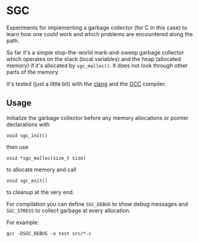 # SGC

Experiments for implementing a garbage collector (for C in this case)
to learn how one could work and which problems are encountered along
the path.

So far it's a simple stop-the-world mark-and-sweep garbage collector which
operates on the stack (local variables) and the heap (allocated memory) if
it's allocated by ``sgc_malloc()``. It does not look through other parts
of the memory.

It's tested (just a little bit) with the [clang](https://clang.llvm.org/)
and the [GCC](https://gcc.gnu.org/) compiler.

## Usage
Initialize the garbage collector before any memory allocations or pointer
declarations with
```
void sgc_init()
```
then use
```
void *sgc_malloc(size_t size)
```
to allocate memory and call
```
void sgc_exit()
```
to cleanup at the very end.

For compilation you can define ``SGC_DEBUG`` to show debug messages and
``SGC_STRESS`` to collect garbage at every allocation.

For example:
```
gcc -DSGC_DEBUG -o test src/*.c
```
